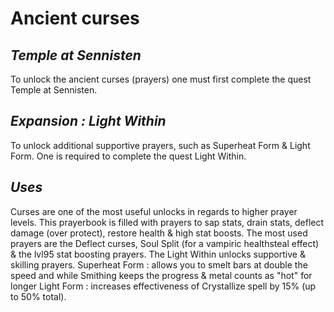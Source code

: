 # Ancient curses
## _Temple at Sennisten_
To unlock the ancient curses (prayers) one must first complete the quest Temple at Sennisten.

## _Expansion : Light Within_
To unlock additional supportive prayers, such as Superheat Form & Light Form.
One is required to complete the quest Light Within.

## _Uses_
Curses are one of the most useful unlocks in regards to higher prayer levels.
This prayerbook is filled with prayers to sap stats, drain stats, deflect damage (over protect), restore health & high stat boosts.
The most used prayers are the Deflect curses, Soul Split (for a vampiric healthsteal effect) & the lvl95 stat boosting prayers.
The Light Within unlocks supportive & skilling prayers.
Superheat Form : allows you to smelt bars at double the speed and while Smithing keeps the progress & metal counts as "hot" for longer
Light Form : increases effectiveness of Crystallize spell by 15% (up to 50% total).